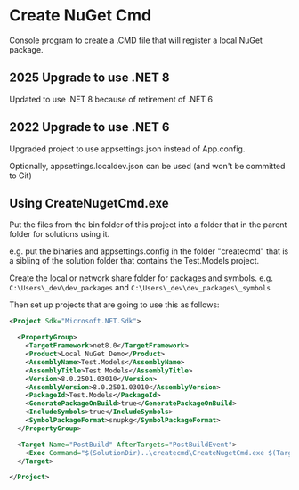 # Create NuGet Cmd

Console program to create a .CMD file that will register a local NuGet package.

## 2025 Upgrade to use .NET 8

Updated to use .NET 8 because of retirement of .NET 6

## 2022 Upgrade to use .NET 6

Upgraded project to use appsettings.json instead of App.config.

Optionally, appsettings.localdev.json can be used (and won't be committed to Git)

## Using CreateNugetCmd.exe

Put the files from the bin folder of this project into a folder that in the parent folder
for solutions using it.

e.g. put the binaries and appsettings.config in the folder "createcmd" that is
a sibling of the solution folder that contains the Test.Models project.

Create the local or network share folder for packages and symbols.
e.g.
`C:\Users\_dev\dev_packages`
and
`C:\Users\_dev\dev_packages\_symbols`

Then set up projects that are going to use this as follows:
```xml
<Project Sdk="Microsoft.NET.Sdk">

  <PropertyGroup>
    <TargetFramework>net8.0</TargetFramework>
    <Product>Local NuGet Demo</Product>
    <AssemblyName>Test.Models</AssemblyName>
	<AssemblyTitle>Test Models</AssemblyTitle>
    <Version>8.0.2501.03010</Version>
    <AssemblyVersion>8.0.2501.03010</AssemblyVersion>
	<PackageId>Test.Models</PackageId>
	<GeneratePackageOnBuild>true</GeneratePackageOnBuild>
    <IncludeSymbols>true</IncludeSymbols>
    <SymbolPackageFormat>snupkg</SymbolPackageFormat>
  </PropertyGroup>

  <Target Name="PostBuild" AfterTargets="PostBuildEvent">
    <Exec Command="$(SolutionDir)..\createcmd\CreateNugetCmd.exe $(TargetDir) $(ProjectPath)" />
  </Target>

</Project>
```

